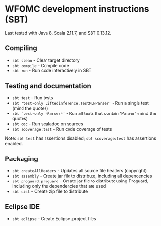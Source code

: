 WFOMC development instructions (SBT)
====================================

Last tested with Java 8, Scala 2.11.7, and SBT 0.13.12.

Compiling
---------
- `sbt clean`   - Clear target directory
- `sbt compile` - Compile code
- `sbt run`     - Run code interactively in SBT

Testing and documentation
-------------------------
- `sbt test`               - Run tests
- `sbt 'test-only liftedinference.TestMLNParser'` - Run a single test (mind the quotes)
- `sbt 'test-only *Parser*'` - Run all tests that contain 'Parser' (mind the quotes)
- `sbt doc`                - Run scaladoc on sources
- `sbt scoverage:test`     - Run code coverage of tests

Note: `sbt test` has assertions disabled; `sbt scoverage:test` has assertions enabled.

Packaging
---------
- `sbt createAllHeaders`  - Updates all source file headers (copyright)
- `sbt assembly`          - Create jar file to distribute, including all dependencies
- `sbt proguard:proguard` - Create jar file to distribute using Proguard, including only the dependencies that are used
- `sbt dist`              - Create zip file to distribute

Eclipse IDE
------------
- `sbt eclipse` - Create Eclipse .project files
